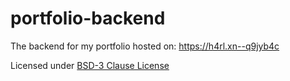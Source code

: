 # portfolio-backend

The backend for my portfolio hosted on: https://h4rl.xn--q9jyb4c

Licensed under [BSD-3 Clause License](https://github.com/h4rldev/portfolio-backend/blob/main/LICENSE)
